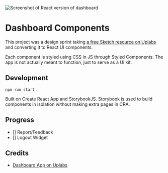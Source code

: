 ![Screenshot of React version of dashboard](./images/thumbnail.png)

# Dashboard Components

This project was a design sprint taking [a free Sketch resource on Uplabs](https://www.uplabs.com/posts/free-ui-designs) and converting it to React UI components.

Each component is styled using CSS in JS through Styled Components. The app is not actually meant to function, just to serve as a UI kit.

## Development

`npm run start`

Built on Create React App and StorybookJS. Storybook is used to build components in isolation without making extra pages in CRA.

## Progress

- [] Report/Feedback
- [] Logout Widget

## Credits

- [Dashboard App on Uplabs](https://www.uplabs.com/posts/free-ui-designs)
